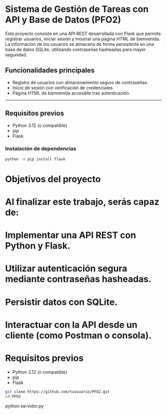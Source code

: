 # Sistema de Gestión de Tareas con API y Base de Datos (PFO2)

Este proyecto consiste en una API REST desarrollada con Flask que permite registrar usuarios, iniciar sesión y mostrar una página HTML de bienvenida. La información de los usuarios se almacena de forma persistente en una base de datos SQLite, utilizando contraseñas hasheadas para mayor seguridad.

## Funcionalidades principales

- Registro de usuarios con almacenamiento seguro de contraseñas.
- Inicio de sesión con verificación de credenciales.
- Página HTML de bienvenida accesible tras autenticación.

---

## Requisitos previos

- Python 3.12 (o compatible)
- pip
- Flask

### Instalación de dependencias

```bash
python -m pip install flask
```

# Objetivos del proyecto

# Al finalizar este trabajo, serás capaz de:

# Implementar una API REST con Python y Flask.

# Utilizar autenticación segura mediante contraseñas hasheadas.

# Persistir datos con SQLite.

# Interactuar con la API desde un cliente (como Postman o consola).

# Requisitos previos

- Python 3.12 (o compatible)
- pip
- Flask

```bash
git clone https://github.com/tuusuario/PFO2.git
cd PFO2
```

python servidor.py

```

```
